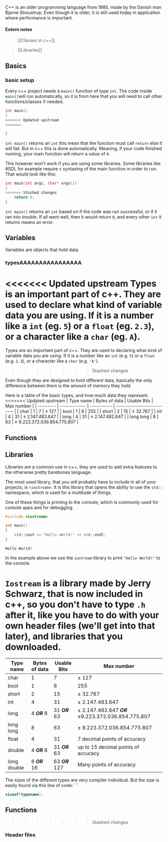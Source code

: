 
C++ is an older programming language from 1985, made by the Danish man Bjarne Stroustrup. Even though it is older, it is still used today in application where performance is important.

#### Extern notes

> [[Classes in c++]]

> [[Libraries]]

## Basics

### basic setup

Every c++ project needs a `main()` function of type `int`.
The code inside `main()`will run automatically, so it is from here that you will need to call other functions/classes if needed.

```cpp
int main()
{
<<<<<<< Updated upstream
=======

}
```

`int main()` returns an `int` this mean that the function must call `return` else it will fail. But in c++ this is done automatically. Meaning, if your code finished running, your main function will return a value of `0`.

This however won't work if you are using some libraries. Some libraries like #SDL for example require c syntaxing of the main function in order to run. That would look like this:
```cpp
int main(int argc, char* argv[])
{
>>>>>>> Stashed changes
	return 0;
}
```

`int main()` returns an `int` based on if the code was run successful, or if it ran into trouble.
If all went well, then it would return `0`, and every other `int` it returns means an error.

## Variables

Variables are objects that hold data.

### typesAAAAAAAAAAAAAAAA

<<<<<<< Updated upstream
Types is an important part of c++. They are used to declare what kind of variable data you are using. If it is a number like a `int` (eg. `5`) or a `float` (eg. `2.3`), or a character like a `char` (eg. `A`).
=======
Types are an important part of c++. They are used to declaring what kind of variable data you are using. If it is a number like an `int` (e.g. `5`) or a `float` (e.g. `2.3`), or a character like a `char` (e.g. `'A'`).
>>>>>>> Stashed changes

Even though they are designed to hold different data, basically the only difference between them is the amount of memory they hold.

Here is a table of the basic types, and how much data they represent.
<<<<<<< Updated upstream
| Type name | Bytes of data | Usable Bits | Max number                  | 
| --------- | ------------- | ----------- | --------------------------- |
| char      | 1             | 7           | ± 127                       |
| bool      | 1             | 8           | 255                         |
| short     | 2             | 15          | ± 32.767                    |
| int       | 4             | 31          | ± 2.147.483.647             |
| long      | 4             | 31          | ± 2.147.482.647             |
| long long | 8             | 63          | ± 9.223.372.036.854.775.807 |


## Functions


## Libraries

Libraries are a common use in c++, they are used to add extra features to the otherwise pretty barebones language. 

The most used library, that you will probably have to include in all of your projects, is `<iostream>`. It is this library that opens the ability to use the `std::` namespace, which is used for a multitude of things.

One of these things is printing to the console, which is commonly used for console apps and for debugging.

```cpp
#include <iostream>

int main()
{
	std::cout << "Hello wWrld!" << std::endl;
}
```

```output
Hello World!
```

In the example above we use the `iostream` library to print `"Hello World!"` to the console.

`Iostream` is a library made by Jerry Schwarz, that is now included in c++, so you don't have to type `.h` after it, like you have to do with your own header files (we'll get into that later), and libraries that you downloaded.
=======
| Type name   | Bytes of data | Usable Bits     | Max number                                           |
| ----------- | ------------- | --------------- | ---------------------------------------------------- |
| char        | 1             | 7               | ± 127                                                |
| bool        | 1             | 8               | 255                                                  |
| short       | 2             | 15              | ± 32.767                                             |
| int         | 4             | 31              | ± 2.147.483.647                                      |
| long        | 4 ***OR*** 8  | 31 ***OR*** 63  | ± 2.147.482.647 ***OR***  ±9.223.372.036.854.775.807 |
| long long   | 8             | 63              | ± 9.223.372.036.854.775.807                          |
| float       | 4             | 31              | 7 decimal points of accuracy                         |
| double      | 4 ***OR*** 8  | 31 ***OR*** 63  | up to 15 decimal points of accuracy                  |
| long double | 8 ***OR*** 16 | 63 ***OR*** 127 | Many points of accuracy                                                     |

The sizes of the different types are very compiler individual. But the size is easily found via this line of code: ```
```cpp
sizeof(typename);
```

## Functions
>>>>>>> Stashed changes

### Header files

